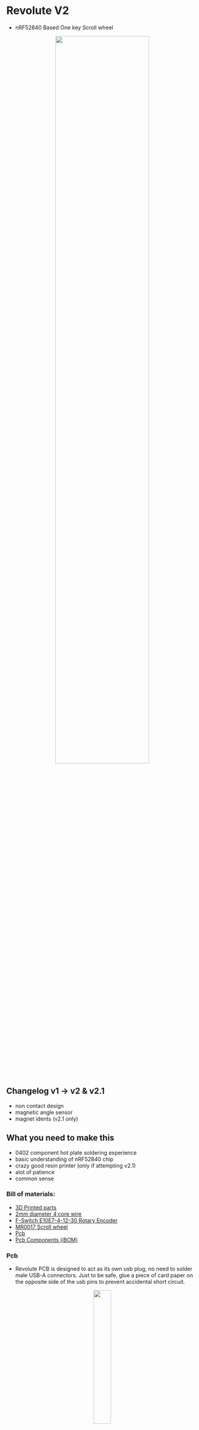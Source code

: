 # Revolute V2
- nRF52840 Based One key Scroll wheel
<p align="center"><img src="./Misc/Pictures/Revolute-On_Keyboard.png" width="70%"></p>

## Changelog v1 -> v2 & v2.1
- non contact design
- magnetic angle sensor 
- magnet idents (v2.1 only)

## What you need to make this

- 0402 component hot plate soldering experience
- basic understanding of nRF52840 chip
- crazy good resin printer (only if attempting v2.1)
- alot of patience
- common sense


### Bill of materials: 
- <a href = "./3D Prints"> 3D Printed parts </a>
- <a href = "./Misc/Pictures/Revolute-Wire.png"> 2mm diameter 4 core wire </a>
- <a href = "./Misc/Pictures/Revolute-Encoder.png"> F-Switch E10E7-4-12-30 Rotary Encoder </a>
- <a href = "./Misc/Pictures/Scrollwheel.JPG"> MR0017 Scroll wheel </a>
- <a href = "./Hardware"> Pcb </a>
- <a href = "./Hardware/bom/ibom.html"> Pcb Components (iBOM) </a>


### Pcb 
- Revolute PCB is designed to act as its own usb plug, no need to solder male USB-A connectors. Just to be safe, glue a piece of card paper on the opposite side of the usb pins to prevent accidental short circuit.
<p align="center"><img src="./Misc/Pictures/Revolute-PCB_plugged_In2.png" width="30%"></p>

- To wire the scroll wheel onto the pcb: Connect the middle pin on the encoder to the ground pad on the pcb above P1.01, Connect the two side pins of the encoder to 1.01 and 1.02 (left right doesnt matter)

-Picture of pins on the Revolute Pcb
<p align="center"><img src="./Misc/Pictures/Revolute-Pins.png" height="500px"><img src="./Misc/Pictures/Revolute-PCB.png" height="500px"></p>

### Software
- Custom nRF25840 UF2 bootloader for Revolute can be found in the <a href = "./Bootloader"> Bootloader folder </a>, upload using a SWD programmer
- Pre compiled code can be found in the <a href = "./Revolute UF2 Variations"> Revolute UF2 Variations Folder </a> 

### 3D Printing & Others
- 3D printed parts are designed with a 0.2mm tolerance and the cap and base should snap together
- be careful when snapping the cap onto the base with the encoder, the center beam in the cap is very fragile and may snap off into your encoder.
- The rubber on the scroll wheel is salvaged from another <a href = "./Misc/Pictures/Scrollwheel.JPG"> scroll wheel </a>

## ---More pictures---
Section Analysis
<p align="center"><img src="./Misc/Pictures V2.1/RevoluteV2.1-Section_3D.png" width="60%"></p>
</br>
Top view
<p align="center"><img src="./Misc/Pictures V2.1/RevoluteV2.1-Top_3D.png" width="60%"></p>
</br>
Bottom view
<p align="center"><img src="./Misc/Pictures V2.1/RevoluteV2.1-Bottom_3D.png" width="60%"></p>
</br>
Base only
<p align="center"><img src="./Misc/Pictures V2.1/RevoluteV2.1-Base_3D.png" width="60%"></p>
</br>
Cap only
<p align="center"><img src="./Misc/Pictures V2.1/RevoluteV2.1-Cap_3D.png" width="60%"></p>
</br>
PCB
<p align="center"><img src="./Misc/Pictures V2.1/RevoluteV2-PCB_3D.png" width="60%"></p>
</br>


Ideas for v3:
modular connector, reset button ,smaller connector, type c, *interrupts, driver, user customizable gui


